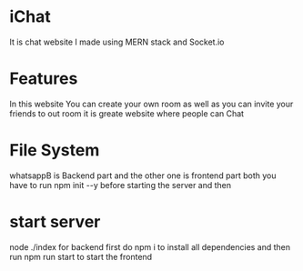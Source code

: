 # iChat
It is chat website I made using MERN stack and Socket.io 

# Features 
In this website You can create your own room as well as you can invite your friends to out room  it is greate website where people can Chat 

# File System 
whatsappB is Backend part and the other one is frontend part both  you have to run npm init --y before starting the server and then 

# start server 
node ./index     for backend 
first do npm i to install all dependencies and then run npm run start to start the frontend 
